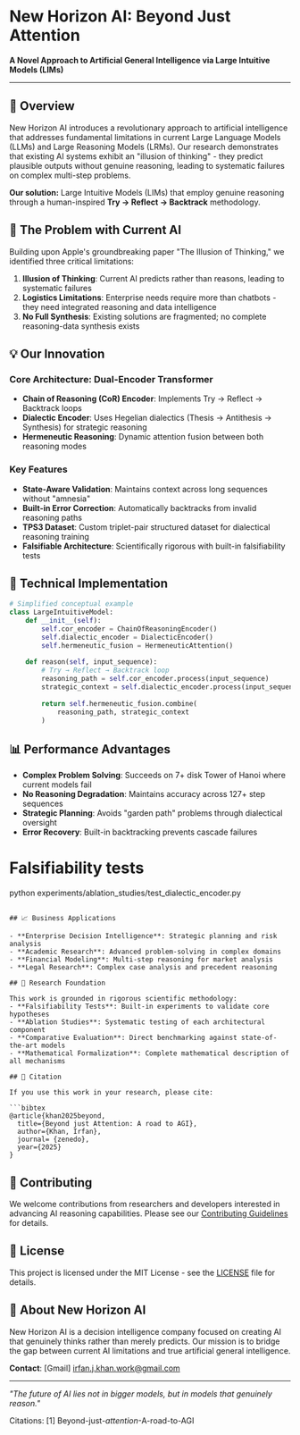 # New Horizon AI: Beyond Just Attention

**A Novel Approach to Artificial General Intelligence via Large Intuitive Models (LIMs)**


***

## 🚀 Overview

New Horizon AI introduces a revolutionary approach to artificial intelligence that addresses fundamental limitations in current Large Language Models (LLMs) and Large Reasoning Models (LRMs). Our research demonstrates that existing AI systems exhibit an "illusion of thinking" - they predict plausible outputs without genuine reasoning, leading to systematic failures on complex multi-step problems.

**Our solution:** Large Intuitive Models (LIMs) that employ genuine reasoning through a human-inspired **Try → Reflect → Backtrack** methodology.

## 🧠 The Problem with Current AI

Building upon Apple's groundbreaking paper "The Illusion of Thinking," we identified three critical limitations:

1. **Illusion of Thinking**: Current AI predicts rather than reasons, leading to systematic failures
2. **Logistics Limitations**: Enterprise needs require more than chatbots - they need integrated reasoning and data intelligence  
3. **No Full Synthesis**: Existing solutions are fragmented; no complete reasoning-data synthesis exists

## 💡 Our Innovation

### Core Architecture: Dual-Encoder Transformer
- **Chain of Reasoning (CoR) Encoder**: Implements Try → Reflect → Backtrack loops
- **Dialectic Encoder**: Uses Hegelian dialectics (Thesis → Antithesis → Synthesis) for strategic reasoning
- **Hermeneutic Reasoning**: Dynamic attention fusion between both reasoning modes

### Key Features
- **State-Aware Validation**: Maintains context across long sequences without "amnesia"
- **Built-in Error Correction**: Automatically backtracks from invalid reasoning paths  
- **TPS3 Dataset**: Custom triplet-pair structured dataset for dialectical reasoning training
- **Falsifiable Architecture**: Scientifically rigorous with built-in falsifiability tests

## 🔬 Technical Implementation

```python
# Simplified conceptual example
class LargeIntuitiveModel:
    def __init__(self):
        self.cor_encoder = ChainOfReasoningEncoder()
        self.dialectic_encoder = DialecticEncoder() 
        self.hermeneutic_fusion = HermeneuticAttention()
        
    def reason(self, input_sequence):
        # Try → Reflect → Backtrack loop
        reasoning_path = self.cor_encoder.process(input_sequence)
        strategic_context = self.dialectic_encoder.process(input_sequence)
        
        return self.hermeneutic_fusion.combine(
            reasoning_path, strategic_context
        )
```

## 📊 Performance Advantages

- **Complex Problem Solving**: Succeeds on 7+ disk Tower of Hanoi where current models fail
- **No Reasoning Degradation**: Maintains accuracy across 127+ step sequences  
- **Strategic Planning**: Avoids "garden path" problems through dialectical oversight
- **Error Recovery**: Built-in backtracking prevents cascade failures

# Falsifiability tests  
python experiments/ablation_studies/test_dialectic_encoder.py
```

## 📈 Business Applications

- **Enterprise Decision Intelligence**: Strategic planning and risk analysis
- **Academic Research**: Advanced problem-solving in complex domains
- **Financial Modeling**: Multi-step reasoning for market analysis
- **Legal Research**: Complex case analysis and precedent reasoning

## 🔬 Research Foundation

This work is grounded in rigorous scientific methodology:
- **Falsifiability Tests**: Built-in experiments to validate core hypotheses
- **Ablation Studies**: Systematic testing of each architectural component
- **Comparative Evaluation**: Direct benchmarking against state-of-the-art models
- **Mathematical Formalization**: Complete mathematical description of all mechanisms

## 📝 Citation

If you use this work in your research, please cite:

```bibtex
@article{khan2025beyond,
  title={Beyond just Attention: A road to AGI},
  author={Khan, Irfan},
  journal= {zenedo},
  year={2025}
}
```

## 🤝 Contributing

We welcome contributions from researchers and developers interested in advancing AI reasoning capabilities. Please see our [Contributing Guidelines](CONTRIBUTING.md) for details.

## 📄 License

This project is licensed under the MIT License - see the [LICENSE](LICENSE) file for details.

## 🌟 About New Horizon AI

New Horizon AI is a decision intelligence company focused on creating AI that genuinely thinks rather than merely predicts. Our mission is to bridge the gap between current AI limitations and true artificial general intelligence.

**Contact**: [Gmail] irfan.j.khan.work@gmail.com
***

*"The future of AI lies not in bigger models, but in models that genuinely reason."*

Citations:
[1] Beyond-just-_attention_-A-road-to-AGI

